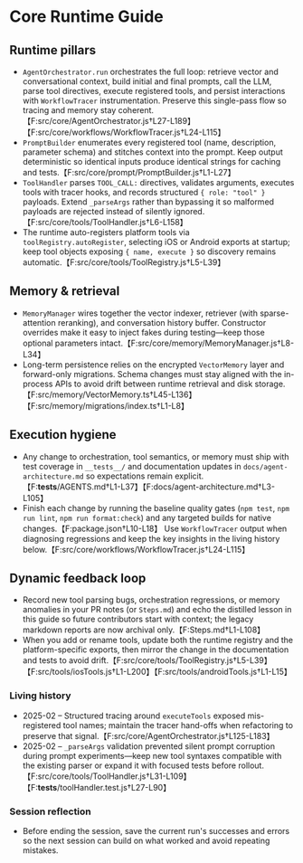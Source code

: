 # Core Runtime Guide

## Runtime pillars
- `AgentOrchestrator.run` orchestrates the full loop: retrieve vector and conversational context, build initial and final prompts, call the LLM, parse tool directives, execute registered tools, and persist interactions with `WorkflowTracer` instrumentation. Preserve this single-pass flow so tracing and memory stay coherent.【F:src/core/AgentOrchestrator.js†L27-L189】【F:src/core/workflows/WorkflowTracer.js†L24-L115】
- `PromptBuilder` enumerates every registered tool (name, description, parameter schema) and stitches context into the prompt. Keep output deterministic so identical inputs produce identical strings for caching and tests.【F:src/core/prompt/PromptBuilder.js†L1-L27】
- `ToolHandler` parses `TOOL_CALL:` directives, validates arguments, executes tools with tracer hooks, and records structured `{ role: "tool" }` payloads. Extend `_parseArgs` rather than bypassing it so malformed payloads are rejected instead of silently ignored.【F:src/core/tools/ToolHandler.js†L6-L158】
- The runtime auto-registers platform tools via `toolRegistry.autoRegister`, selecting iOS or Android exports at startup; keep tool objects exposing `{ name, execute }` so discovery remains automatic.【F:src/core/tools/ToolRegistry.js†L5-L39】

## Memory & retrieval
- `MemoryManager` wires together the vector indexer, retriever (with sparse-attention reranking), and conversation history buffer. Constructor overrides make it easy to inject fakes during testing—keep those optional parameters intact.【F:src/core/memory/MemoryManager.js†L8-L34】
- Long-term persistence relies on the encrypted `VectorMemory` layer and forward-only migrations. Schema changes must stay aligned with the in-process APIs to avoid drift between runtime retrieval and disk storage.【F:src/memory/VectorMemory.ts†L45-L136】【F:src/memory/migrations/index.ts†L1-L8】

## Execution hygiene
- Any change to orchestration, tool semantics, or memory must ship with test coverage in `__tests__/` and documentation updates in `docs/agent-architecture.md` so expectations remain explicit.【F:__tests__/AGENTS.md†L1-L37】【F:docs/agent-architecture.md†L3-L105】
- Finish each change by running the baseline quality gates (`npm test`, `npm run lint`, `npm run format:check`) and any targeted builds for native changes.【F:package.json†L10-L18】 Use `WorkflowTracer` output when diagnosing regressions and keep the key insights in the living history below.【F:src/core/workflows/WorkflowTracer.js†L24-L115】

## Dynamic feedback loop
- Record new tool parsing bugs, orchestration regressions, or memory anomalies in your PR notes (or `Steps.md`) and echo the distilled lesson in this guide so future contributors start with context; the legacy markdown reports are now archival only.【F:Steps.md†L1-L108】
- When you add or rename tools, update both the runtime registry and the platform-specific exports, then mirror the change in the documentation and tests to avoid drift.【F:src/core/tools/ToolRegistry.js†L5-L39】【F:src/tools/iosTools.js†L1-L200】【F:src/tools/androidTools.js†L1-L15】

### Living history
- 2025-02 – Structured tracing around `executeTools` exposed mis-registered tool names; maintain the tracer hand-offs when refactoring to preserve that signal.【F:src/core/AgentOrchestrator.js†L125-L183】
- 2025-02 – `_parseArgs` validation prevented silent prompt corruption during prompt experiments—keep new tool syntaxes compatible with the existing parser or expand it with focused tests before rollout.【F:src/core/tools/ToolHandler.js†L31-L109】【F:__tests__/toolHandler.test.js†L27-L90】

### Session reflection
- Before ending the session, save the current run's successes and errors so the next session can build on what worked and avoid repeating mistakes.
